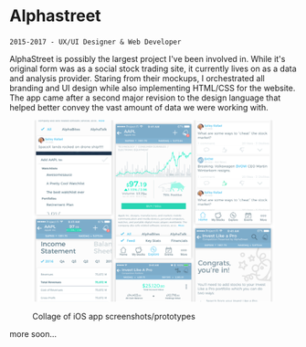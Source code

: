# Alphastreet

`2015-2017 - UX/UI Designer & Web Developer`

AlphaStreet is possibly the largest project I've been involved in. While it's original form was as a social stock trading site, it currently lives on as a data and analysis provider. Staring from their mockups, I orchestrated all branding and UI design while also implementing HTML/CSS for the website. The app came after a second major revision to the design language that helped better convey the vast amount of data we were working with.

<figure><img src="../.gitbook/assets/AlphaStreet UI collage.png" alt=""><figcaption><p>Collage of iOS app screenshots/prototypes</p></figcaption></figure>

more soon...
